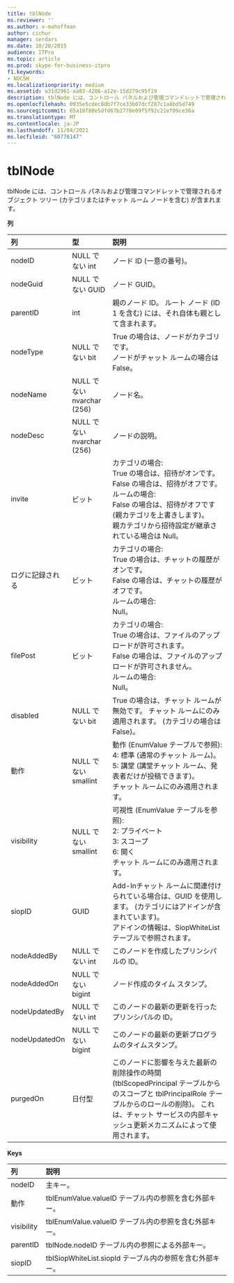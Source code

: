 ```yaml
---
title: tblNode
ms.reviewer: ''
ms.author: v-mahoffman
author: cichur
manager: serdars
ms.date: 10/20/2015
audience: ITPro
ms.topic: article
ms.prod: skype-for-business-itpro
f1.keywords:
- NOCSH
ms.localizationpriority: medium
ms.assetid: a31d2961-aa83-4286-a12e-15d279c95f19
description: tblNode には、コントロール パネルおよび管理コマンドレットで管理されるオブジェクト ツリー (カテゴリまたはチャット ルーム ノードを含む) が含まれます。
ms.openlocfilehash: 0935e5cdec8db7f7ce33b07dcf287c1a8bd5d749
ms.sourcegitcommit: 65a10f80e5dfd67b2778e09f5f92c21ef09ce36a
ms.translationtype: MT
ms.contentlocale: ja-JP
ms.lasthandoff: 11/04/2021
ms.locfileid: "60776147"
---
```

# <a name="tblnode"></a>tblNode
 
tblNode には、コントロール パネルおよび管理コマンドレットで管理されるオブジェクト ツリー (カテゴリまたはチャット ルーム ノードを含む) が含まれます。
  
**列**

|**列**|**型**|**説明**|
|:-----|:-----|:-----|
|nodeID  <br/> |NULL でない int  <br/> |ノード ID (一意の番号)。  <br/> |
|nodeGuid  <br/> |NULL でない GUID  <br/> |ノード GUID。  <br/> |
|parentID  <br/> |int  <br/> |親のノード ID。 ルート ノード (ID 1 を含む) には、それ自体も親として含まれます。  <br/> |
|nodeType  <br/> |NULL でない bit  <br/> |True の場合は、ノードがカテゴリです。  <br/> ノードがチャット ルームの場合は False。  <br/> |
|nodeName  <br/> |NULL でない nvarchar (256)  <br/> |ノード名。  <br/> |
|nodeDesc  <br/> |NULL でない nvarchar (256)  <br/> |ノードの説明。  <br/> |
|invite  <br/> |ビット  <br/> | カテゴリの場合: <br/>  True の場合は、招待がオンです。 <br/>  False の場合は、招待がオフです。 <br/>  ルームの場合: <br/>  False の場合は、招待がオフです (親カテゴリを上書きします)。 <br/>  親カテゴリから招待設定が継承されている場合は Null。 <br/> |
|ログに記録される  <br/> |ビット  <br/> | カテゴリの場合: <br/>  True の場合は、チャットの履歴がオンです。 <br/>  False の場合は、チャットの履歴がオフです。 <br/>  ルームの場合: <br/>  Null。 <br/> |
|filePost  <br/> |ビット  <br/> | カテゴリの場合: <br/>  True の場合は、ファイルのアップロードが許可されます。 <br/>  False の場合は、ファイルのアップロードが許可されません。 <br/>  ルームの場合: <br/>  Null。 <br/> |
|disabled  <br/> |NULL でない bit  <br/> |True の場合は、チャット ルームが無効です。 チャット ルームにのみ適用されます。 (カテゴリの場合は False)。  <br/> |
|動作  <br/> |NULL でない smallint  <br/> | 動作 (EnumValue テーブルで参照): <br/>  4: 標準 (通常のチャット ルーム)。 <br/>  5: 講堂 (講堂チャット ルーム、発表者だけが投稿できます)。 <br/>  チャット ルームにのみ適用されます。 <br/> |
|visibility  <br/> |NULL でない smallint  <br/> | 可視性 (EnumValue テーブルを参照): <br/>  2: プライベート <br/>  3: スコープ <br/>  6: 開く <br/>  チャット ルームにのみ適用されます。 <br/> |
|siopID  <br/> |GUID  <br/> |Add-Inチャット ルームに関連付けられている場合は、GUID を使用します。 (カテゴリにはアドインが含まれています)。  <br/> アドインの情報は、SiopWhiteList テーブルで参照されます。  <br/> |
|nodeAddedBy  <br/> |NULL でない int  <br/> |このノードを作成したプリンシパルの ID。  <br/> |
|nodeAddedOn  <br/> |NULL でない bigint  <br/> |ノード作成のタイム スタンプ。  <br/> |
|nodeUpdatedBy  <br/> |NULL でない int  <br/> |このノードの最新の更新を行ったプリンシパルの ID。  <br/> |
|nodeUpdatedOn  <br/> |NULL でない bigint  <br/> |このノードの最新の更新プログラムのタイムスタンプ。  <br/> |
|purgedOn  <br/> |日付型  <br/> |このノードに影響を与えた最新の削除操作の時間 (tblScopedPrincipal テーブルからのスコープと tblPrincipalRole テーブルからのロールの削除)。 これは、チャット サービスの内部キャッシュ更新メカニズムによって使用されます。  <br/> |
   
**Keys**

|**列**|**説明**|
|:-----|:-----|
|nodeID  <br/> |主キー。  <br/> |
|動作  <br/> |tblEnumValue.valueID テーブル内の参照を含む外部キー。  <br/> |
|visibility  <br/> |tblEnumValue.valueID テーブル内の参照を含む外部キー。  <br/> |
|parentID  <br/> |tblNode.nodeID テーブル内の参照による外部キー。  <br/> |
|siopID  <br/> |tblSiopWhiteList.siopId テーブル内の参照を含む外部キー。  <br/> |
   

